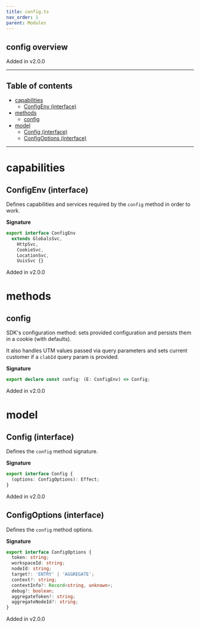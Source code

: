 ```yaml
---
title: config.ts
nav_order: 1
parent: Modules
---
```


## config overview

Added in v2.0.0

---

<h2 class="text-delta">Table of contents</h2>

- [capabilities](#capabilities)
  - [ConfigEnv (interface)](#configenv-interface)
- [methods](#methods)
  - [config](#config)
- [model](#model)
  - [Config (interface)](#config-interface)
  - [ConfigOptions (interface)](#configoptions-interface)

---

# capabilities

## ConfigEnv (interface)

Defines capabilities and services required by the `config` method in order to work.

**Signature**

```ts
export interface ConfigEnv
  extends GlobalsSvc,
    HttpSvc,
    CookieSvc,
    LocationSvc,
    UuisSvc {}
```

Added in v2.0.0

# methods

## config

SDK's configuration method: sets provided configuration and persists them in a cookie (with defaults).

It also handles UTM values passed via query parameters and sets current customer if a `clabId` query param is provided.

**Signature**

```ts
export declare const config: (E: ConfigEnv) => Config;
```

Added in v2.0.0

# model

## Config (interface)

Defines the `config` method signature.

**Signature**

```ts
export interface Config {
  (options: ConfigOptions): Effect;
}
```

Added in v2.0.0

## ConfigOptions (interface)

Defines the `config` method options.

**Signature**

```ts
export interface ConfigOptions {
  token: string;
  workspaceId: string;
  nodeId: string;
  target?: 'ENTRY' | 'AGGREGATE';
  context?: string;
  contextInfo?: Record<string, unknown>;
  debug?: boolean;
  aggregateToken?: string;
  aggregateNodeId?: string;
}
```

Added in v2.0.0
